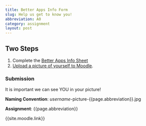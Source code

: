 ```yaml
---
title: Better Apps Info Form
slug: Help us get to know you!
abbreviation: A0
category: assignment
layout: post
---
```


## Two Steps

1. Complete the [Better Apps Info Sheet](https://docs.google.com/spreadsheet/viewform?formkey=dFExX1RReFBPMTJuR1pZLWFCdU82WFE6MQ#gid=0)
1. [Upload a picture of yourself to Moodle](http://moodle.berea.edu/course/view.php?id=1727).


### Submission
It is important we can see YOU in your picture!

**Naming Convention**: *username*-picture-{{page.abbreviation}}.jpg

**Assignment**: {{page.abbreviation}}

{{site.moodle.link}}
